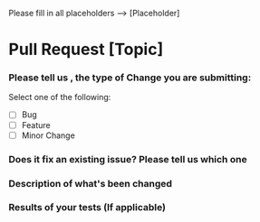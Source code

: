 Please fill in all placeholders --> [Placeholder]

<!--
    As a general rule, please be sure you have followed these steps:

    If you are adding a new cmdlet / feature, please validate that:
    1 - You added help
    2 - You added at least 2 examples
    3 - You added a test
-->


# Pull Request [Topic]

<!-- 
Write one or two sentences explaining what you have modified.
-->


### Please tell us , the type of Change you are submitting:
Select one of the following: 

- [ ] Bug
- [ ] Feature
- [ ] Minor Change

<!--
    Example:
    [X] Bug
-->

### Does it fix an existing issue? Please tell us which one

<!-- 
    Example
    Resolves #21
    or 
    Fixes #42
--->

### Description of what's been changed
<!--
    Any details you want to share?
 -->

### Results of your tests (If applicable)
<!--
    If you add a new test, it would be really great if you can add a screen shot of the results. (not necessary, but, it would be nice)
-->

